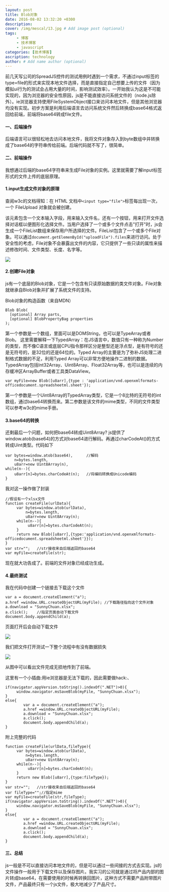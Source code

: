 ```yaml
---
layout: post
title: Blob对象
date: 2016-08-02 13:32:20 +0300
description: 
cover: /img/mescal/13.jpg # Add image post (optional)
tags: 
     - 博客
     - 技术博客
     - javascript
categories: [技术博客]
ascription: technology
author: # Add name author (optional)
---
```

前几天写公司的SpreadJS控件的测试用例时遇到一个需求，不通过input标签的type=file的形式来实现本地文件选择，而是直接指定自己想要上传的文件（因为模拟ui行为的测试会占用大量的时间，影响测试效率）。一开始我认为这是不可能实现的，因为浏览器的安全性原因，js是不能直接访问系统文件的（node.js除外）。ie浏览器支持使用FileSystemObject接口来访问本地文件，但是其他浏览器均没有实现。初步方案是利用后端语言去访问系统文件然后转换成base64格式返回给前端，前端将base64转成file文件。
#### 一、后端操作
后端语言可以很轻松地去访问本地文件，我将文件对象存入到byte数组中并转换成了base64的字符串传给前端。后端代码就不写了，很简单。
<br>
#### 二、前端操作
我想通过后端的base64字符串来生成File对象的实例。这里就需要了解input标签形式的文件上传的底层原理。
#### 1.input生成文件对象的原理
查阅w3c的文档得知：在 HTML 文档中` <input type="file"> `标签每出现一次，一个 FileUpload 对象就会被创建。

该元素包含一个文本输入字段，用来输入文件名，还有一个按钮，用来打开文件选择对话框以便图形化选择文件。当用户选择了一个或多个文件点击"打开"时，js会生成一个FileList数组来保存用户所选择的文件。FileList包含了一个或多个File对象。可以通过`document.getElemenById("uploadFile").files`来进行访问。处于安全性的考虑，File对象不会暴露出文件的内容，它只提供了一些只读的属性来描述修改时间、文件类型、长度、名字等。

![](http://upload-images.jianshu.io/upload_images/1495096-0895fa2984313aad.jpg?imageMogr2/auto-orient/strip%7CimageView2/2/w/1240)
<br>
#### 2.创建File对象
js有一个底层的Blob对象，它是一个包含有只读原始数据的类文件对象。File对象就继承自Blob对象并扩展了系统文件的支持。

Blob对象的构造函数（来自MDN）
```
Blob Blob(
  [optional] Array parts,
  [optional] BlobPropertyBag properties
);
```
第一个参数是一个数组，里面可以是DOMString，也可以是TypeArray或者Blob。
这里需要解释一下TypedArray：在JS语言中，数值只有一种称为Number的类型，而不像C语言或底层CPU指令那样区分是整型还是浮点型，是有符号的还是无符号的，是32位的还是64位的。Typed Array的主要是为了弥补JS处理二进制格式数据的不足，利用Typed Array可以非常方便地操作二进制的数据。TypedArray包括Int32Array、Uint8Array、Float32Array等，也可以是连续的内存缓冲区ArrayBuffer或者工具类DataView。
```
var myFile=new Blob([u8arr],{type : 'application/vnd.openxmlformats-officedocument.spreadsheetml.sheet'});
```
第一个参数是一个Uint8Array的TypedArray类型，它是一个8比特的无符号的int数组，通过base64转换而来。第二参数是该文件的mime类型，不同的文件类型可以参考w3c的mime手册。
<br>
#### 3.base64的转换
还剩最后一个问题，如何把base64转成Uint8Array?
js提供了window.atob(base64)的方式对base64进行解码。再通过charCodeAt()的方式转成Uint类型。代码如下
```
var bytes=window.atob(base64),      //解码  
    n=bytes.length,
    u8arr=new Uint8Array(n),
while(n--){
    u8arr[n]=bytes.charCodeAt(n);   //将编码转换成Unicode编码
}
```
我对这一操作做了封装
```
//假设有一个xlsx文件
function createFile(urlData){
     var bytes=window.atob(urlData),
         n=bytes.length,
         u8arr=new Uint8Array(n);
     while(n--){
          u8arr[n]=bytes.charCodeAt(n);
     }
     return new Blob([u8arr],{type:'application/vnd.openxmlformats-officedocument.spreadsheetml.sheet'}});
}
var str="";   //str接收来自后端返回的base64
var myFile=createFile(str);
```
现在就大功告成了。前端的文件对象已经成功生成。
<br>
#### 4.最终测试
我在代码中创建一个链接去下载这个文件
```
var a = document.createElement("a");
a.href =window.URL.createObjectURL(myFile); //下载路径指向这个文件对象 
a.download = "SunnyChuan.xlsx"; 
a.click();    //指定页面自动下载文件
document.body.appendChild(a);
```
页面打开后会自动下载文件

![](http://upload-images.jianshu.io/upload_images/1495096-63f4eab0b989b958.jpg?imageMogr2/auto-orient/strip%7CimageView2/2/w/1240)

我们把文件打开测试一下整个流程中有没有数据损失

![](http://upload-images.jianshu.io/upload_images/1495096-d471e0364e320580.jpg?imageMogr2/auto-orient/strip%7CimageView2/2/w/1240)

从图中可以看出文件完成无损地传到了前端。

这里有一个小插曲:用ie浏览器是无法下载的，因此需要做hack:、
```
if(navigator.appVersion.toString().indexOf(".NET")>0){
     window.navigator.msSaveBlob(myFile, "SunnyChuan.xlsx");
}
else{
        var a = document.createElement("a");
        a.href =window.URL.createObjectURL(myFile); 
        a.download = "SunnyChuan.xlsx"; 
        a.click(); 
        document.body.appendChild(a);
}  
```
附上完整的代码
```
function createFile(urlData,fileType){
     var bytes=window.atob(urlData),
         n=bytes.length,
         u8arr=new Uint8Array(n);
     while(n--){
          u8arr[n]=bytes.charCodeAt(n);
     }
     return new Blob([u8arr],{type:fileType});
}
var str="";   //str接收来自后端返回的base64
var fileType="";//指定mime
var myFile=createFile(str,fileType);
if(navigator.appVersion.toString().indexOf(".NET")>0){
     window.navigator.msSaveBlob(myFile, "SunnyChuan.xlsx");
}
else{
        var a = document.createElement("a");
        a.href =window.URL.createObjectURL(myFile); 
        a.download = "SunnyChuan.xlsx"; 
        a.click(); 
        document.body.appendChild(a);
}  
```
#### 三、总结
js一般是不可以直接访问本地文件的，但是可以通过一些间接的方式去实现。js的文件操作一般用于下载文件以及保存图片。我实习的公司就是通过将产品内部的图片转成base64，在需要使用的时候再转换回图片，这种方式不需要产品附带图片文件，产品最终只有一个js文件，极大地减少了产品尺寸。